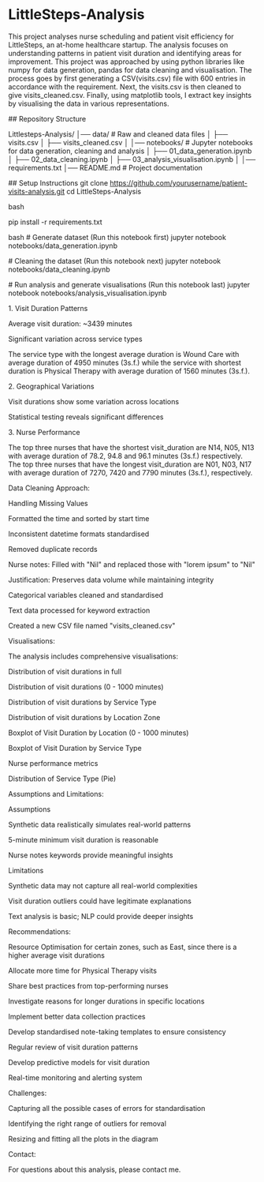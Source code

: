 # LittleSteps-Analysis
This project analyses nurse scheduling and patient visit efficiency for LittleSteps, an at-home healthcare startup. The analysis focuses on understanding patterns in patient visit duration and identifying areas for improvement. This project was approached by using python libraries like numpy for data generation, pandas for data cleaning and visualisation. The process goes by first generating a CSV(visits.csv) file with 600 entries in accordance with the requirement. Next, the visits.csv is then cleaned to give visits_cleaned.csv. Finally, using matplotlib tools, I extract key insights by visualising the data in various representations. 

\## Repository Structure

Littlesteps-Analysis/
│── data/ # Raw and cleaned data files
│   ├── visits.csv
│   ├── visits_cleaned.csv
│
│── notebooks/ # Jupyter notebooks for data generation, cleaning and analysis
│   ├── 01_data_generation.ipynb
│   ├── 02_data_cleaning.ipynb
│   ├── 03_analysis_visualisation.ipynb
│
│── requirements.txt
│── README.md # Project documentation

\## Setup Instructions
git clone https://github.com/yourusername/patient-visits-analysis.git
cd LittleSteps-Analysis

bash

pip install -r requirements.txt

bash
\# Generate dataset (Run this notebook first)
jupyter notebook notebooks/data_generation.ipynb

\# Cleaning the dataset (Run this notebook next)
jupyter notebook notebooks/data_cleaning.ipynb

\# Run analysis and generate visualisations (Run this notebook last)
jupyter notebook notebooks/analysis_visualisation.ipynb

1\. Visit Duration Patterns

Average visit duration: ~3439 minutes

Significant variation across service types

The service type with the longest average duration is Wound Care with average duration of 4950 minutes (3s.f.) while the service with shortest duration is Physical Therapy with average duration of 1560 minutes (3s.f.).

2\. Geographical Variations

Visit durations show some variation across locations

Statistical testing reveals significant differences

3\. Nurse Performance

The top three nurses that have the shortest visit_duration are N14, N05, N13 with average duration of 78.2, 94.8 and 96.1 minutes (3s.f.) respectively. The top three nurses that have the longest visit_duration are N01, N03, N17 with average duration of 7270, 7420 and 7790 minutes (3s.f.), respectively.


Data Cleaning Approach:

Handling Missing Values

Formatted the time and sorted by start time

Inconsistent datetime formats standardised

Removed duplicate records

Nurse notes: Filled with "Nil" and replaced those with "lorem ipsum" to "Nil"

Justification: Preserves data volume while maintaining integrity

Categorical variables cleaned and standardised

Text data processed for keyword extraction

Created a new CSV file named "visits_cleaned.csv"


Visualisations:

The analysis includes comprehensive visualisations:

Distribution of visit durations in full

Distribution of visit durations (0 - 1000 minutes)

Distribution of visit durations by Service Type

Distribution of visit durations by Location Zone

Boxplot of Visit Duration by Location (0 - 1000 minutes)

Boxplot of Visit Duration by Service Type

Nurse performance metrics

Distribution of Service Type (Pie)


Assumptions and Limitations:

Assumptions

Synthetic data realistically simulates real-world patterns

5-minute minimum visit duration is reasonable

Nurse notes keywords provide meaningful insights

Limitations

Synthetic data may not capture all real-world complexities

Visit duration outliers could have legitimate explanations

Text analysis is basic; NLP could provide deeper insights


Recommendations:

Resource Optimisation for certain zones, such as East, since there is a higher average visit durations

Allocate more time for Physical Therapy visits

Share best practices from top-performing nurses

Investigate reasons for longer durations in specific locations

Implement better data collection practices

Develop standardised note-taking templates to ensure consistency

Regular review of visit duration patterns

Develop predictive models for visit duration

Real-time monitoring and alerting system


Challenges:

Capturing all the possible cases of errors for standardisation

Identifying the right range of outliers for removal

Resizing and fitting all the plots in the diagram


Contact:

For questions about this analysis, please contact me.








